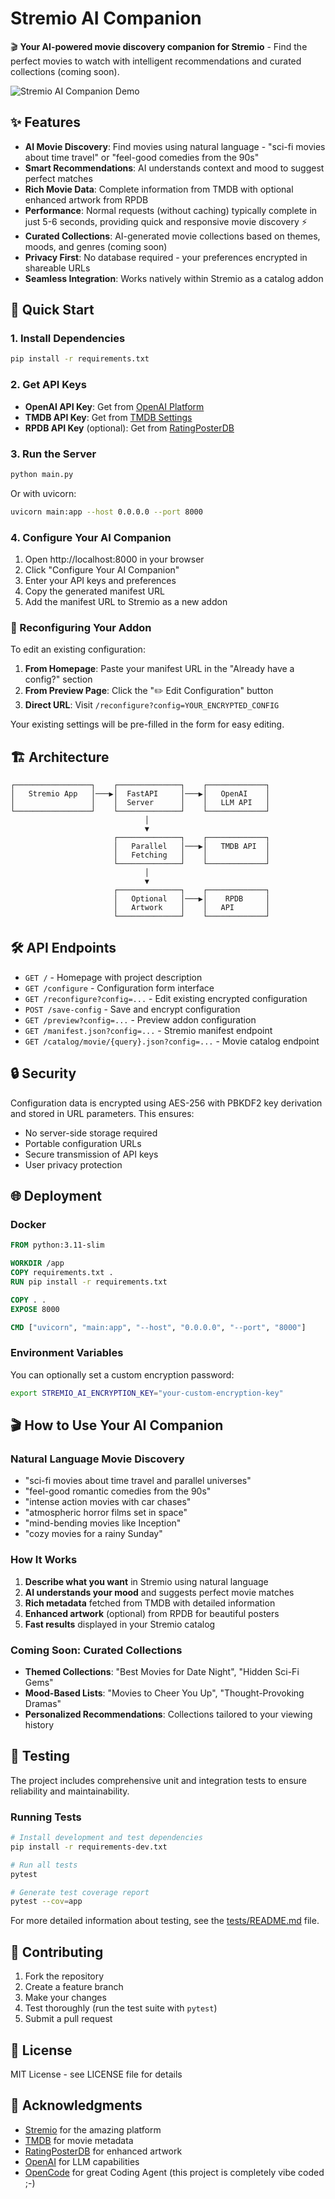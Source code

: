 # Stremio AI Companion

🎬 **Your AI-powered movie discovery companion for Stremio** - Find the perfect movies to watch with intelligent recommendations and curated collections (coming soon).

![Stremio AI Companion Demo](.assets/stremio-ai-companion.gif)

## ✨ Features

- **AI Movie Discovery**: Find movies using natural language - "sci-fi movies about time travel" or "feel-good comedies from the 90s"
- **Smart Recommendations**: AI understands context and mood to suggest perfect matches
- **Rich Movie Data**: Complete information from TMDB with optional enhanced artwork from RPDB
- **Performance**: Normal requests (without caching) typically complete in just 5-6 seconds, providing quick and responsive movie discovery ⚡
- **Curated Collections**: AI-generated movie collections based on themes, moods, and genres (coming soon)
- **Privacy First**: No database required - your preferences encrypted in shareable URLs
- **Seamless Integration**: Works natively within Stremio as a catalog addon

## 🚀 Quick Start

### 1. Install Dependencies

```bash
pip install -r requirements.txt
```

### 2. Get API Keys

- **OpenAI API Key**: Get from [OpenAI Platform](https://platform.openai.com/api-keys)
- **TMDB API Key**: Get from [TMDB Settings](https://www.themoviedb.org/settings/api)
- **RPDB API Key** (optional): Get from [RatingPosterDB](https://ratingposterdb.com/)

### 3. Run the Server

```bash
python main.py
```

Or with uvicorn:

```bash
uvicorn main:app --host 0.0.0.0 --port 8000
```

### 4. Configure Your AI Companion

1. Open http://localhost:8000 in your browser
2. Click "Configure Your AI Companion"
3. Enter your API keys and preferences
4. Copy the generated manifest URL
5. Add the manifest URL to Stremio as a new addon

### 🔄 Reconfiguring Your Addon

To edit an existing configuration:

1. **From Homepage**: Paste your manifest URL in the "Already have a config?" section
2. **From Preview Page**: Click the "✏️ Edit Configuration" button
3. **Direct URL**: Visit `/reconfigure?config=YOUR_ENCRYPTED_CONFIG`

Your existing settings will be pre-filled in the form for easy editing.

## 🏗️ Architecture

```
┌─────────────────┐    ┌──────────────┐    ┌─────────────┐
│   Stremio App   │───▶│  FastAPI     │───▶│   OpenAI    │
│                 │    │  Server      │    │   LLM API   │
└─────────────────┘    └──────────────┘    └─────────────┘
                              │
                              ▼
                       ┌──────────────┐    ┌─────────────┐
                       │   Parallel   │───▶│   TMDB API  │
                       │   Fetching   │    │             │
                       └──────────────┘    └─────────────┘
                              │
                              ▼
                       ┌──────────────┐    ┌─────────────┐
                       │   Optional   │───▶│    RPDB     │
                       │   Artwork    │    │   API       │
                       └──────────────┘    └─────────────┘
```

## 🛠️ API Endpoints

- `GET /` - Homepage with project description
- `GET /configure` - Configuration form interface
- `GET /reconfigure?config=...` - Edit existing encrypted configuration
- `POST /save-config` - Save and encrypt configuration
- `GET /preview?config=...` - Preview addon configuration
- `GET /manifest.json?config=...` - Stremio manifest endpoint
- `GET /catalog/movie/{query}.json?config=...` - Movie catalog endpoint

## 🔒 Security

Configuration data is encrypted using AES-256 with PBKDF2 key derivation and stored in URL parameters. This ensures:

- No server-side storage required
- Portable configuration URLs
- Secure transmission of API keys
- User privacy protection

## 🌐 Deployment

### Docker

```dockerfile
FROM python:3.11-slim

WORKDIR /app
COPY requirements.txt .
RUN pip install -r requirements.txt

COPY . .
EXPOSE 8000

CMD ["uvicorn", "main:app", "--host", "0.0.0.0", "--port", "8000"]
```

### Environment Variables

You can optionally set a custom encryption password:

```bash
export STREMIO_AI_ENCRYPTION_KEY="your-custom-encryption-key"
```

## 🎬 How to Use Your AI Companion

### Natural Language Movie Discovery

- "sci-fi movies about time travel and parallel universes"
- "feel-good romantic comedies from the 90s"
- "intense action movies with car chases"
- "atmospheric horror films set in space"
- "mind-bending movies like Inception"
- "cozy movies for a rainy Sunday"

### How It Works

1. **Describe what you want** in Stremio using natural language
2. **AI understands your mood** and suggests perfect movie matches
3. **Rich metadata** fetched from TMDB with detailed information
4. **Enhanced artwork** (optional) from RPDB for beautiful posters
5. **Fast results** displayed in your Stremio catalog

### Coming Soon: Curated Collections
- **Themed Collections**: "Best Movies for Date Night", "Hidden Sci-Fi Gems"
- **Mood-Based Lists**: "Movies to Cheer You Up", "Thought-Provoking Dramas"
- **Personalized Recommendations**: Collections tailored to your viewing history

## 🧪 Testing

The project includes comprehensive unit and integration tests to ensure reliability and maintainability.

### Running Tests

```bash
# Install development and test dependencies
pip install -r requirements-dev.txt

# Run all tests
pytest

# Generate test coverage report
pytest --cov=app
```

For more detailed information about testing, see the [tests/README.md](tests/README.md) file.

## 🤝 Contributing

1. Fork the repository
2. Create a feature branch
3. Make your changes
4. Test thoroughly (run the test suite with `pytest`)
5. Submit a pull request

## 📄 License

MIT License - see LICENSE file for details

## 🙏 Acknowledgments

- [Stremio](https://www.stremio.com/) for the amazing platform
- [TMDB](https://www.themoviedb.org/) for movie metadata
- [RatingPosterDB](https://ratingposterdb.com/) for enhanced artwork
- [OpenAI](https://openai.com/) for LLM capabilities
- [OpenCode](https://opencode.ai) for great Coding Agent (this project is completely vibe coded ;-)